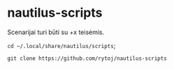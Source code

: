 # nautilus-scripts


Scenarijai turi būti su +x teisėmis.

`cd ~/.local/share/nautilus/scripts`;

`git clone https://github.com/rytoj/nautilus-scripts`
